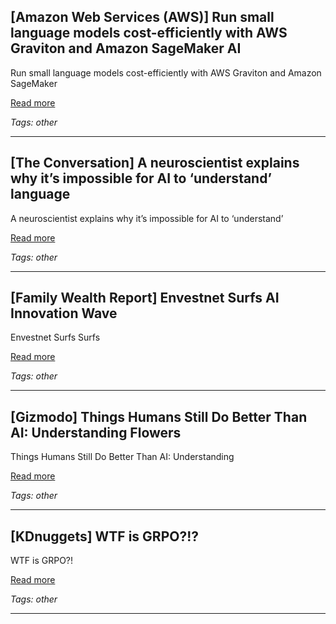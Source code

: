 ## [Amazon Web Services (AWS)] Run small language models cost-efficiently with AWS Graviton and Amazon SageMaker AI

Run small language models cost-efficiently with AWS Graviton and Amazon SageMaker

[Read more](https://aws.amazon.com/blogs/machine-learning/run-small-language-models-cost-efficiently-with-aws-graviton-and-amazon-sagemaker-ai/)

_Tags: other_

---
## [The Conversation] A neuroscientist explains why it’s impossible for AI to ‘understand’ language

A neuroscientist explains why it’s impossible for AI to ‘understand’

[Read more](https://theconversation.com/a-neuroscientist-explains-why-its-impossible-for-ai-to-understand-language-246540)

_Tags: other_

---
## [Family Wealth Report] Envestnet Surfs AI Innovation Wave

Envestnet Surfs Surfs

[Read more](https://www.familywealthreport.com/article.php/Envestnet-Surfs-AI-Innovation-Wave-)

_Tags: other_

---
## [Gizmodo] Things Humans Still Do Better Than AI: Understanding Flowers

Things Humans Still Do Better Than AI: Understanding

[Read more](https://gizmodo.com/things-humans-still-do-better-than-ai-understanding-flowers-2000611412)

_Tags: other_

---
## [KDnuggets] WTF is GRPO?!?

WTF is GRPO?!

[Read more](https://www.kdnuggets.com/wtf-is-grpo)

_Tags: other_

---
